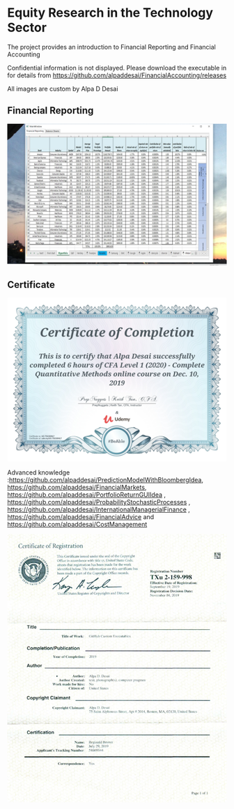 # Equity Research in the Technology Sector

The project provides an introduction to Financial Reporting and Financial Accounting

Confidential information is not displayed. Please download the executable in for details from https://github.com/alpaddesai/FinancialAccounting/releases

All images are custom by Alpa D Desai  

## Financial Reporting
![image](FinancialReporting.png)


## Certificate
![image](QuantitativeMethods.jpg)


Advanced knowledge :https://github.com/alpaddesai/PredictionModelWithBloombergIdea, https://github.com/alpaddesai/FinancialMarkets,  https://github.com/alpaddesai/PortfolioReturnGUIIdea , https://github.com/alpaddesai/ProbabilityStochasticProcesses , https://github.com/alpaddesai/InternationalManagerialFinance , https://github.com/alpaddesai/FinancialAdvice and https://github.com/alpaddesai/CostManagement

![image](USCopyrightCertificateofRegistration.png)
